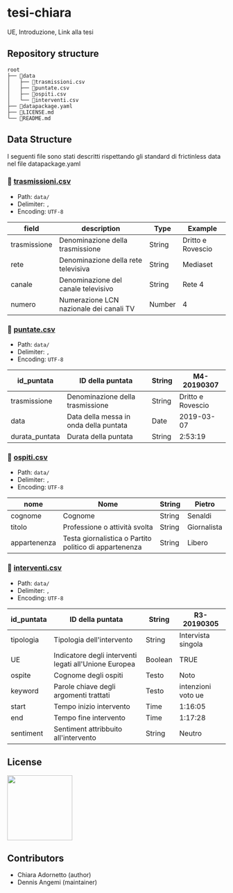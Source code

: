 # tesi-chiara
UE, Introduzione, Link alla tesi

## Repository structure

```
root
├── 📂data
│   ├── 📄trasmissioni.csv
│   ├── 📄puntate.csv
│   ├── 📄ospiti.csv
│   └── 📄interventi.csv
├── 📄datapackage.yaml
├── 📄LICENSE.md
└── 📄README.md
```

## Data Structure
I seguenti file sono stati descritti rispettando gli standard di frictinless data nel file datapackage.yaml

### 📄 [trasmissioni.csv](https://github.com/dennisangemi/tesi-chiara/blob/main/data/trasmissioni.csv)

- Path: `data/`
- Delimiter: `,`
- Encoding: `UTF-8`

field | description | Type | Example
-- | -- | -- | --
trasmissione | Denominazione della trasmissione | String | Dritto e Rovescio
rete | Denominazione della rete televisiva | String | Mediaset
canale | Denominazione del canale televisivo | String | Rete 4
numero | Numerazione LCN nazionale dei canali TV | Number | 4

### 📄 [puntate.csv](https://github.com/dennisangemi/tesi-chiara/blob/main/data/puntate.csv)

- Path: `data/`
- Delimiter: `,`
- Encoding: `UTF-8`

id_puntata | ID della puntata | String | M4-20190307
-- | -- | -- | --
trasmissione | Denominazione della trasmissione | String | Dritto e Rovescio
data | Data della messa in onda della puntata | Date | 2019-03-07
durata_puntata | Durata della puntata | String | 2:53:19

### 📄 [ospiti.csv](https://github.com/dennisangemi/tesi-chiara/blob/main/data/ospiti.csv)

- Path: `data/`
- Delimiter: `,`
- Encoding: `UTF-8`

nome | Nome | String | Pietro
-- | -- | -- | --
cognome | Cognome | String | Senaldi
titolo | Professione o attività svolta | String | Giornalista
appartenenza | Testa giornalistica o Partito politico di appartenenza | String | Libero

### 📄 [interventi.csv](https://github.com/dennisangemi/tesi-chiara/blob/main/data/interventi.csv)

- Path: `data/`
- Delimiter: `,`
- Encoding: `UTF-8`

id_puntata | ID della puntata | String | R3-20190305
-- | -- | -- | --
tipologia | Tipologia dell'intervento | String | Intervista singola
UE | Indicatore degli interventi legati all'Unione Europea | Boolean | TRUE
ospite | Cognome degli ospiti | Testo | Noto
keyword | Parole chiave degli argomenti trattati | Testo | intenzioni voto ue
start | Tempo inizio intervento | Time | 1:16:05
end | Tempo fine intervento | Time | 1:17:28
sentiment | Sentiment attribbuito all'intervento | String | Neutro

## License
<a href="https://creativecommons.org/licenses/by/4.0/"><img src="https://mirrors.creativecommons.org/presskit/buttons/88x31/png/by.png" width="150"/></a>

## Contributors
- Chiara Adornetto (author)
- Dennis Angemi (maintainer)
